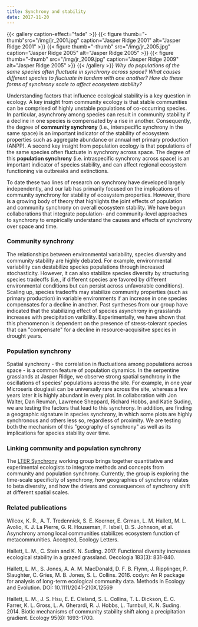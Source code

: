 ```yaml
---
title: Synchrony and stability
date: 2017-11-20
---
```



{{< gallery caption-effect="fade" >}}
  {{< figure  thumb="-thumb"src="/img/jr_2001.jpg" caption="Jasper Ridge 2001" alt="Jasper Ridge 2001" >}}
  {{< figure thumb="-thumb" src="/img/jr_2005.jpg" caption="Jasper Ridge 2005" alt="Jasper Ridge 2005" >}}
  {{< figure thumb="-thumb" src="/img/jr_2009.jpg" caption="Jasper Ridge 2009" alt="Jasper Ridge 2005" >}}
{{< /gallery >}}
_Why do populations of the same species often fluctuate in synchrony across space? What causes different species to fluctuate in tandem with one another? How do these forms of synchrony scale to affect ecosystem stability?_


<!--more-->
Understanding factors that influence ecological stability is a key question in ecology. A  key insight from community ecology is that stable communities can be comprised of highly unstable populations of co-occurring species. In particular, asynchrony among species can result in community stability if a decline in one species is compensated by a rise in another. Consequently, the degree of __community synchrony__ (i.e., interspecific synchrony in the same space) is an important indicator of the stability of ecosystem properties such as aggregate abundance or annual net primary production (ANPP). A second key insight from population ecology is that populations of the same species often fluctuate in synchrony across space. The degree of this __population synchrony__ (i.e. intraspecific synchrony across space) is an important indicator of species stability, and can affect regional ecosystem functioning via outbreaks and extinctions.

To date these two lines of research on synchrony have developed largely independently, and our lab has primarily focused on the implications of community synchrony for stability of ecosystem properties. However, there is a growing body of theory that highlights the joint effects of population and community synchrony on overall ecosystem stability. We have begun collaborations that integrate population- and community-level approaches to synchrony to empirically understand the causes and effects of synchrony over space and time.


### Community synchrony
The relationships between environmental variability, species diversity and community stability are highly debated. For example, environmental variability can destabilize species populations through increased stochasticity. However, it can also stabilize species diversity by structuring species tradeoffs (i.e., if different species are favored by different environmental conditions but can persist across unfavorable conditions). Scaling up, species tradeoffs may stabilize community properties (such as primary production) in variable environments if an increase in one species compensates for a decline in another. Past syntheses from our group have indicated that the stabilizing effect of species asynchrony in grasslands increases with precipitation varibility. Experimentally, we have shown that this phenomenon is dependent on the presence of stress-tolerant species that can "compensate" for a decline in resource-acquisitve species in drought years. 

### Population synchrony
Spatial synchrony - the correlation in fluctuations among populations across space - is a common feature of population dynamics. In the serpentine grasslands at Jasper Ridge, we observe strong spatial synchrony in the oscillations of species' populations across the site. For example, in one year Microseris douglasii can be universally rare across the site, whereas a few years later it is highly abundant in every plot. In collaboration with Jon Walter, Dan Reuman, Lawrence Sheppard, Richard Hobbs, and Katie Suding, we are testing the factors that lead to this synchrony. In addition, are finding a geographic signature in species synchrony, in which some plots are highly synchronous and others less so, regardless of proximity. We are testing both the mechanism of this "geography of synchrony" as well as its implications for species stability over time.     

### Linking community and population synchrony
The [LTER Synchrony]( https://www.nceas.ucsb.edu/featured/hallett) working group brings together quantitative and experimental ecologists to integrate methods and concepts from community and population synchrony. Currently, the group is exploring the time-scale specificity of synchrony, how geographies of synchrony relates to beta diversity, and how the drivers and consequences of synchrony shift at different spatial scales.

### Related publications

Wilcox, K. R., A. T. Tredennick, S. E. Koerner, E. Grman, L. M. 
Hallett, M. L. Avolio, K. J. La Pierre, G. R. Houseman, F. Isbell, D. S. Johnson, et al. Asynchrony among local communities stabilizes ecosystem function of metacommunities. Accepted, Ecology Letters.

Hallett, L. M., C. Stein and K. N. Suding. 2017. Functional diversity increases ecological stability in a grazed grassland. Oecologia 183(3): 831-840.

Hallett, L. M., S. Jones, A. A. M. MacDonald, D. F. B. Flynn, J. Ripplinger, P. Slaughter, C. Gries, M. B. Jones, S. L. Collins. 2016. codyn: An R package for analysis of long-term ecological community data. Methods in Ecology and Evolution. DOI: 10.1111/2041-210X.12569

Hallett, L. M., J. S. Hsu, E. E. Cleland, S. L. Collins, T. L. Dickson, E. C. Farrer, K. L. Gross, L. A. Gherardi, R. J. Hobbs, L. Turnbull, K. N. Suding. 2014. Biotic mechanisms of community stability shift along a precipitation gradient. Ecology 95(6): 1693-1700.


<!--more-->